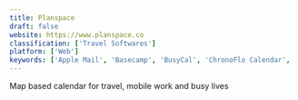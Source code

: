 ```yaml
---
title: Planspace
draft: false 
website: https://www.planspace.co
classification: ['Travel Softwares']
platform: ['Web']
keywords: ['Apple Mail', 'Basecamp', 'BusyCal', 'ChronoFlo Calendar', 'CoSchedule', 'Dawn', 'Flow', 'Kin Calendar', 'LiquidTime', 'Mixmax Calendar', 'New Google Calendar', 'Pick', 'Plan', 'Planny 3', 'Rolo Calendar', 'Woven Calendar', 'Your family on Google', 'cal.tf']
---
```

Map based calendar for travel, mobile work and busy lives